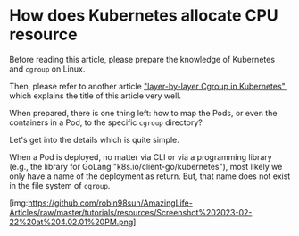 
# How does Kubernetes allocate CPU resource

Before reading this article, please prepare the knowledge of Kubernetes and `cgroup` on Linux.

Then, please refer to another article ["layer-by-layer Cgroup in Kubernetes"](https://medium.com/geekculture/layer-by-layer-cgroup-in-kubernetes-c4e26bda676c), which explains the title of this article very well.

When prepared, there is one thing left: how to map the Pods, or even the containers in a Pod, to the specific `cgroup` directory?

Let's get into the details which is quite simple.

When a Pod is deployed, no matter via CLI or via a programming library (e.g., the library for GoLang "k8s.io/client-go/kubernetes"), most likely we only have a name of the deployment as return. But, that name does not exist in the file system of `cgroup`.

[img:https://github.com/robin98sun/AmazingLife-Articles/raw/master/tutorials/resources/Screenshot%202023-02-22%20at%204.02.01%20PM.png]


